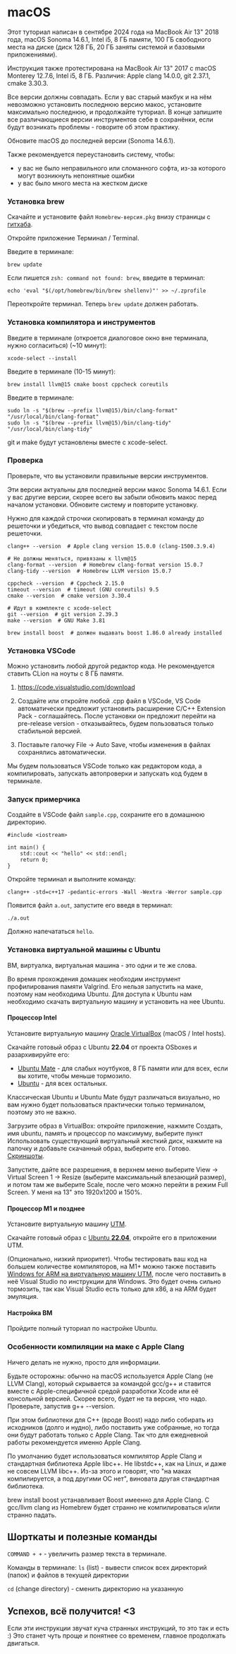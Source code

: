 # macOS

Этот туториал написан в сентябре 2024 года на MacBook Air 13" 2018 года, macOS Sonoma 14.6.1, Intel i5, 8 ГБ памяти, 100 ГБ свободного места на диске (диск 128 ГБ, 20 ГБ заняты системой и базовыми приложениями).

Инструкция также протестирована на MacBook Air 13" 2017 с macOS Monterey 12.7.6, Intel i5, 8 ГБ. Различия: Apple clang 14.0.0, git 2.37.1, cmake 3.30.3.

Все версии должны совпадать. Если у вас старый макбук и на нём невозможно установить последнюю версию макос, установите максимально последнюю, и продолжайте туториал. В конце запишите все различающиеся версии инструментов себе в сохранёнки, если будут возникать проблемы - говорите об этом практику.

Обновите macOS до последней версии (Sonoma 14.6.1).

Также рекомендуется переустановить систему, чтобы:
- у вас не было неправильного или сломанного софта, из-за которого могут возникнуть непонятные ошибки
- у вас было много места на жестком диске

### Установка brew
Скачайте и установите файл `Homebrew-версия.pkg` внизу страницы с [гитхаба](https://github.com/Homebrew/brew/releases/latest).

Откройте приложение Терминал / Terminal.

Введите в терминале:
```
brew update
```

Если пишется `zsh: command not found: brew`, введите в терминал:
```
echo 'eval "$(/opt/homebrew/bin/brew shellenv)"' >> ~/.zprofile
```

Переоткройте терминал. Теперь `brew update` должен работать.

### Установка компилятора и инструментов
Введите в терминале (откроется диалоговое окно вне терминала, нужно согласиться) (~10 минут):

```
xcode-select --install
```

Введите в терминале (10-15 минут):
```
brew install llvm@15 cmake boost cppcheck coreutils
```

Введите в терминале:
```
sudo ln -s "$(brew --prefix llvm@15)/bin/clang-format" "/usr/local/bin/clang-format"
sudo ln -s "$(brew --prefix llvm@15)/bin/clang-tidy" "/usr/local/bin/clang-tidy"
```

git и make будут установлены вместе с xcode-select.

### Проверка
Проверьте, что вы установили правильные версии инструментов.

Эти версии актуальны для последней версии макос Sonoma 14.6.1. Если у вас другие версии, скорее всего вы забыли обновить макос перед началом установки. Обновите систему и повторите установку.

Нужно для каждой строчки скопировать в терминал команду до решеточки и убедиться, что вывод совпадает с текстом после решеточки.

```
clang++ --version  # Apple clang version 15.0.0 (clang-1500.3.9.4)

# Не должны меняться, привязаны к llvm@15
clang-format --version  # Homebrew clang-format version 15.0.7
clang-tidy --version  # Homebrew LLVM version 15.0.7

cppcheck --version  # Cppcheck 2.15.0
timeout --version  # timeout (GNU coreutils) 9.5
cmake --version  # cmake version 3.30.4

# Идут в комплекте с xcode-select
git --version  # git version 2.39.3
make --version  # GNU Make 3.81

brew install boost  # должен выдавать boost 1.86.0 already installed
```

### Установка VSCode
Можно установить любой другой редактор кода. Не рекомендуется ставить CLion на ноуты с 8 ГБ памяти.

1. https://code.visualstudio.com/download

2. Создайте или откройте любой .cpp файл в VSCode, VS Code автоматически предложит установить расширение C/C++ Extension Pack - соглашайтесь. После установки он предложит перейти на pre-release version - отказывайтесь, будем пользоваться только стабильной версией.

3. Поставьте галочку File -> Auto Save, чтобы изменения в файлах сохранялись автоматически.

Мы будем пользоваться VSCode только как редактором кода, а компилировать, запускать автопроверки и запускать код будем в терминале.

### Запуск примерчика

Создайте в VSCode файл `sample.cpp`, сохраните его в домашнюю директорию.

```
#include <iostream>

int main() {
    std::cout << "hello" << std::endl;
    return 0;
}
```

Откройте терминал и выполните команду:
```
clang++ -std=c++17 -pedantic-errors -Wall -Wextra -Werror sample.cpp
```

Появится файл `a.out`, запустите его введя в терминал:
```
./a.out
```

Должно напечататься `hello`.

### Установка виртуальной машины с Ubuntu
ВМ, виртуалка, виртуальная машина - это одни и те же слова.

Во время прохождения домашек необходим инструмент профилирования памяти Valgrind. Его нельзя запустить на маке, поэтому нам необходима Ubuntu. Для доступа к Ubuntu нам необходимо скачать виртуальную машину и установить на нее Ubuntu.

#### Процессор Intel
Установите виртуальную машину [Oracle VirtualBox](https://www.virtualbox.org/wiki/Downloads) (macOS / Intel hosts).

Скачайте готовый образ с Ubuntu **22.04** от проекта OSboxes и разархивируйте его:
- [Ubuntu Mate](https://www.osboxes.org/ubuntu-mate/) - для слабых ноутбуков, 8 ГБ памяти или для всех, если вы хотите, чтобы меньше тормозило.
- [Ubuntu](https://www.osboxes.org/ubuntu/) - для всех остальных.

Классическая Ubuntu и Ubuntu Mate будут различаться визуально, но вам нужно будет пользоваться практически только терминалом, поэтому это не важно.

Загрузите образ в VirtualBox: откройте приложение, нажмите Создать, имя ubuntu, память и процессор по максимуму, выберите пункт Использовать существующий виртуальный жесткий диск, нажмите на папочку и добавьте скачанный образ, выберите его. Готово. [Скриншоты](https://disk.yandex.ru/d/2j5IIm4hPzUCQg).

Запустите, дайте все разрешения, в верхнем меню выберите View -> Virtual Screen 1 -> Resize (выберите максимальный влезающий размер), и потом там же выберите Scale, после чего можно перейти в режим Full Screen. У меня на 13" это 1920х1200 и 150%.

#### Процессор M1 и позднее
Установите виртуальную машину [UTM](https://mac.getutm.app/).

Скачайте готовый образ с [Ubuntu **22.04**](https://mac.getutm.app/gallery/ubuntu-20-04), откройте его в приложении UTM.

(Опционально, низкий приоритет). Чтобы тестировать ваш код на большем количестве компиляторов, на M1+ можно также поставить [Windows for ARM на виртуальную машину UTM](https://mac.getutm.app/gallery/windows-10), после чего поставить в неё Visual Studio по инструкции для Windows. Это будет очень сильно тормозить, так как Visual Studio есть только для x86, а на ARM будет эмуляция.

#### Настройка ВМ
Пройдите полный туториал по настройке Ubuntu.

### Особенности компиляции на маке с Apple Clang

Ничего делать не нужно, просто для информации.

Будьте осторожны: обычно на macOS используется Apple Clang (не LLVM Clang), который скрывается за командой gcc/g++ и ставится вместе с Apple-специфичной средой разработки Xcode или её консольной версией. Скорее всего, будет не та версия, что надо. Проверьте, запустив g++ --version.

При этом библиотеки для C++ (вроде Boost) надо либо собирать из исходников (долго и нудно), либо поставить уже собранные, но тогда они будут работать только с Apple Clang. Так что для ежедневной работы рекомендуется именно Apple Clang.

По умолчанию будет использоваться компилятор Apple Clang и стандартная библиотека Apple libc++. Не libstdc++, как на Linux, и даже не совсем LLVM libc++. Из-за этого и говорят, что "на маках компилируется, а под другими ОС нет", виновата другая стандартная библиотека.

brew install boost устанавливает Boost имеенно для Apple Clang. С gcc/llvm clang из Homebrew будет странно не компилироваться и/или странно падать.

## Шорткаты и полезные команды
`COMMAND + +` - увеличить размер текста в терминале.

Команды в терминале:
`ls` (list) - вывести список всех директорий (папок) и файлов в текущей директории

`cd` (change directory) - сменить директорию на указанную

## Успехов, всё получится! <3
Если эти инструкции звучат куча странных инструкций, то это так и есть :) Это станет чуть проще и понятнее со временем, главное продолжать двигаться.
